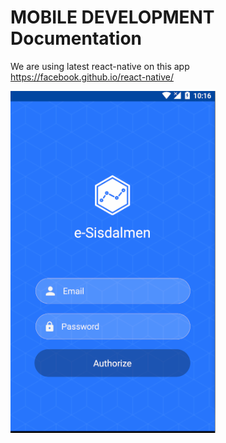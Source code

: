 # MOBILE DEVELOPMENT Documentation
We are using latest react-native on this app https://facebook.github.io/react-native/

![logo](overview.png)